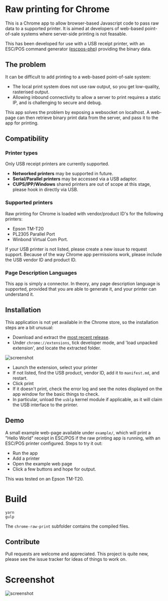 # Raw printing for Chrome

This is a Chrome app to allow browser-based Javascript code to pass raw data to a supported printer. It is aimed at developers of web-based point-of-sale systems where server-side printing is not feasable.

This has been developed for use with a USB receipt printer, with an ESC/POS command generator ([escpos-php](https://github.com/mike42/escpos-php)) providing the binary data.

## The problem

It can be difficult to add printing to a web-based point-of-sale system:

- The local print system does not use raw output, so you get low-quality, rasterised output.
- Allowing inbound connectivity to allow a server to print requires a static IP, and is challenging to secure and debug.

This app solves the problem by exposing a websocket on localhost. A web-page can then retrieve binary print data from the server, and pass it to the app for printing.

## Compatibility

### Printer types

Only USB receipt printers are currently supported.

- **Networked printers** may be supported in future.
- **Serial/Parallel printers** may be accessed via a USB adaptor.
- **CUPS/IPP/Windows** shared printers are out of scope at this stage, please hook in directly via USB.

### Supported printers

Raw printing for Chrome is loaded with vendor/product ID's for the following printers:

- Epson TM-T20
- PL2305 Parallel Port
- Winbond Virtual Com Port.

If your USB printer is not listed, please create a new issue to request support. Because of the way Chrome app permissions work, please include the USB vendor ID and product ID.

### Page Description Languages

This app is simply a connector. In theory, any page description language is supported, provided that you are able to generate it, and your printer can understand it.

## Installation

This application is not yet available in the Chrome store, so the installation steps are a bit unusual:

- Download and extract the [most recent release](https://github.com/receipt-print-hq/chrome-raw-print/releases).
- Under `chrome://extensions`, tick developer mode, and 'load unpacked extension', and locate the extracted folder.

![screenshot](https://github.com/receipt-print-hq/chrome-raw-print/raw/master/assets/loaded.png)

- Launch the extension, select your printer
 - If not listed, find the USB product, vendor ID, add it to `manifest.md`, and restart.
- Click print
 - If it doesn't print, check the error log and see the notes displayed on the app window for the basic things to check.
 - In particular, unload the `usblp` kernel module if applicable, as it will claim the USB interface to the printer.

## Demo

A small example web-page available under `example/`, which will print a "Hello World" receipt in ESC/POS if the raw printing app is running, with an ESC/POS printer configured. Steps to try it out:

- Run the app
- Add a printer
- Open the example web page
- Click a few buttons and hope for output.

This was tested on an Epson TM-T20.

# Build

```
yarn
gulp
```

The `chrome-raw-print` subfolder contains the compiled files.

## Contribute

Pull requests are welcome and appreciated. This project is quite new, please see the issue tracker for ideas of things to work on.

# Screenshot

![screenshot](https://github.com/receipt-print-hq/chrome-raw-print/raw/master/assets/screenshot.png)

